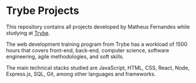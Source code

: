 # Trybe Projects

This repository contains all projects developed by Matheus Fernandes while studying at [Trybe](https://www.betrybe.com/).

The web development training program from Trybe has a workload of 1500 hours that covers front-end, back-end, computer science, software engineering, agile methodologies, and soft skills.

The main technical stacks studied are JavaScript, HTML, CSS, React, Node, Express.js, SQL, Git, among other languages and frameworks.
